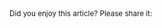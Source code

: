 <share>
  <div class="row ml-0 w-100 share-links text-right">
    <small class="col-auto disabled">Did you enjoy this article? Please share it:</small>
    <a class="col text-center" href="https://twitter.com/intent/tweet?text={{ page.title }}&url={{ site.url }}{{ page.url }}&via={{ site.twitter_username }}&related={{ site.twitter_username }}" rel="nofollow" target="_blank" title="Share on Twitter"><i class="fab fa-twitter"></i></a>
    <a class="col text-center" href="https://facebook.com/sharer.php?u={{ site.url }}{{ page.url }}" rel="nofollow" target="_blank" title="Share on Facebook"><i class="fab fa-facebook"></i></a>
    <a class="col text-center" href="https://plus.google.com/share?url={{ site.url }}{{ page.url }}" rel="nofollow" target="_blank" title="Share on Google+"><i class="fab fa-google-plus-g"></i></a>
    <a class="col text-center" href="//www.reddit.com/submit?url=http://<Your_URL>"><i class="fab fa-reddit"></i></a>	
  </div>
  <!-- <div class="row ml-0 w-100 share-links"><a class="col-12 border-top-0 text-center small" href="https://www.patreon.com/emerald_mtb">Help us create more articles like this, become a Patron</a></div> -->
</share>
